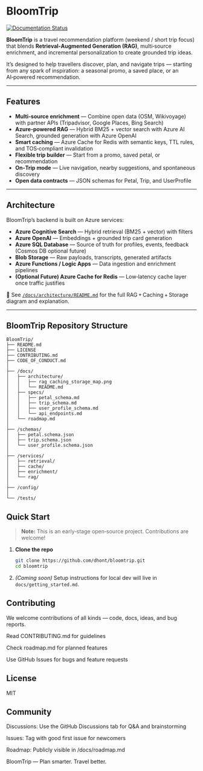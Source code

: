 # BloomTrip

[![Documentation Status](https://readthedocs.org/projects/bloomtrip/badge/?version=latest)](https://bloomtrip.readthedocs.io/en/latest/?badge=latest)

**BloomTrip** is a travel recommendation platform (weekend / short trip focus) that blends **Retrieval‑Augmented Generation (RAG)**, multi‑source enrichment, and incremental personalization to create grounded trip ideas.

It’s designed to help travellers discover, plan, and navigate trips — starting from any spark of inspiration: a seasonal promo, a saved place, or an AI‑powered recommendation.

---

## Features

- **Multi‑source enrichment** — Combine open data (OSM, Wikivoyage) with partner APIs (Tripadvisor, Google Places, Bing Search)  
- **Azure‑powered RAG** — Hybrid BM25 + vector search with Azure AI Search, grounded generation with Azure OpenAI  
- **Smart caching** — Azure Cache for Redis with semantic keys, TTL rules, and TOS‑compliant invalidation  
- **Flexible trip builder** — Start from a promo, saved petal, or recommendation  
- **On‑Trip mode** — Live navigation, nearby suggestions, and spontaneous discovery  
- **Open data contracts** — JSON schemas for Petal, Trip, and UserProfile

---

## Architecture

BloomTrip’s backend is built on Azure services:

- **Azure Cognitive Search** — Hybrid retrieval (BM25 + vector) with filters  
- **Azure OpenAI** — Embeddings + grounded trip card generation  
- **Azure SQL Database** — Source of truth for profiles, events, feedback (Cosmos DB optional future)  
- **Blob Storage** — Raw payloads, transcripts, generated artifacts  
- **Azure Functions / Logic Apps** — Data ingestion and enrichment pipelines  
- **(Optional Future) Azure Cache for Redis** — Low‑latency cache layer once traffic justifies  

📄 See [`/docs/architecture/README.md`](docs/architecture/README.md) for the full RAG + Caching + Storage diagram and explanation.

---

## BloomTrip Repository Structure

```text
BloomTrip/
├── README.md
├── LICENSE
├── CONTRIBUTING.md
├── CODE_OF_CONDUCT.md
│
├── /docs/
│   ├── architecture/
│   │   ├── rag_caching_storage_map.png
│   │   └── README.md
│   ├── specs/
│   │   ├── petal_schema.md
│   │   ├── trip_schema.md
│   │   ├── user_profile_schema.md
│   │   └── api_endpoints.md
│   └── roadmap.md
│
├── /schemas/
│   ├── petal.schema.json
│   ├── trip.schema.json
│   └── user_profile.schema.json
│
├── /services/
│   ├── retrieval/
│   ├── cache/
│   ├── enrichment/
│   └── rag/
│
├── /config/
│
└── /tests/

```

## Quick Start

> **Note:** This is an early‑stage open‑source project. Contributions are welcome!

1. **Clone the repo**

   ```bash
   git clone https://github.com/dhont/bloomtrip.git
   cd bloomtrip
   ```

2. *(Coming soon)* Setup instructions for local dev will live in `docs/getting_started.md`.

## Contributing

We welcome contributions of all kinds — code, docs, ideas, and bug reports.

Read CONTRIBUTING.md for guidelines

Check roadmap.md for planned features

Use GitHub Issues for bugs and feature requests

## License

MIT

## Community

Discussions: Use the GitHub Discussions tab for Q&A and brainstorming

Issues: Tag with good first issue for newcomers

Roadmap: Publicly visible in /docs/roadmap.md

BloomTrip — Plan smarter. Travel better.
